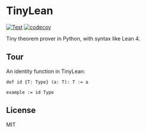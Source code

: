 # TinyLean

[![Test](https://github.com/anqurvanillapy/TinyLean/actions/workflows/test.yml/badge.svg)](https://github.com/anqurvanillapy/TinyLean/actions/workflows/test.yml)
[![codecov](https://codecov.io/gh/anqurvanillapy/TinyLean/graph/badge.svg?token=M0P3GXBQDK)](https://codecov.io/gh/anqurvanillapy/TinyLean)

Tiny theorem prover in Python, with syntax like Lean 4.

## Tour

An identity function in TinyLean:

```lean
def id {T: Type} (a: T): T := a

example := id Type
```

## License

MIT
